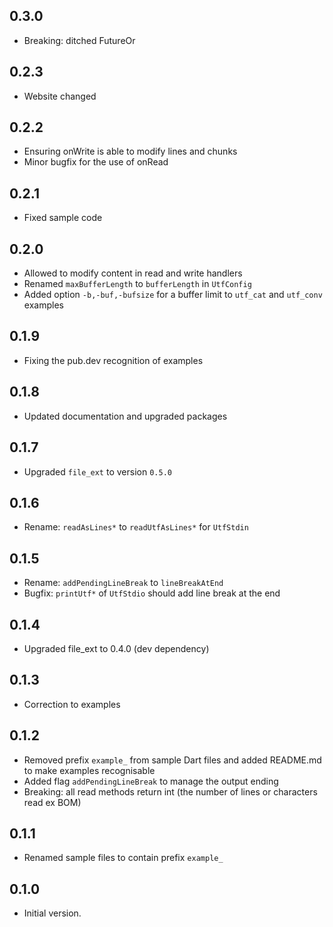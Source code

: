 ## 0.3.0

- Breaking: ditched FutureOr

## 0.2.3

- Website changed

## 0.2.2

- Ensuring onWrite is able to modify lines and chunks
- Minor bugfix for the use of onRead

## 0.2.1

- Fixed sample code

## 0.2.0

- Allowed to modify content in read and write handlers
- Renamed `maxBufferLength` to `bufferLength` in `UtfConfig`
- Added option `-b,-buf,-bufsize` for a buffer limit to `utf_cat` and `utf_conv` examples

## 0.1.9

- Fixing the pub.dev recognition of examples

## 0.1.8

- Updated documentation and upgraded packages

## 0.1.7

- Upgraded `file_ext` to version `0.5.0`

## 0.1.6

- Rename: `readAsLines*` to `readUtfAsLines*` for `UtfStdin`

## 0.1.5

- Rename: `addPendingLineBreak` to `lineBreakAtEnd`
- Bugfix: `printUtf*` of `UtfStdio` should add line break at the end

## 0.1.4

- Upgraded file_ext to 0.4.0 (dev dependency)

## 0.1.3

- Correction to examples

## 0.1.2

- Removed prefix `example_` from sample Dart files and added README.md to make examples recognisable
- Added flag `addPendingLineBreak` to manage the output ending
- Breaking: all read methods return int (the number of lines or characters read ex BOM)

## 0.1.1

- Renamed sample files to contain prefix `example_`

## 0.1.0

- Initial version.
